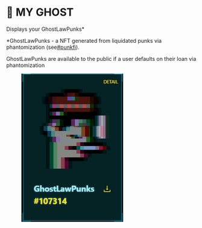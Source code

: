# 👻 MY GHOST

Displays your GhostLawPunks\*





\*GhostLawPunks - a NFT generated from liquidated punks via phantomization (see[#punkfi](my-token/lawpunk-details.md#punkfi "mention")).

GhostLawPunks are available to the public if a user defaults on their loan via phantomization&#x20;



<figure><img src="../../.gitbook/assets/ghost.PNG" alt=""><figcaption></figcaption></figure>

